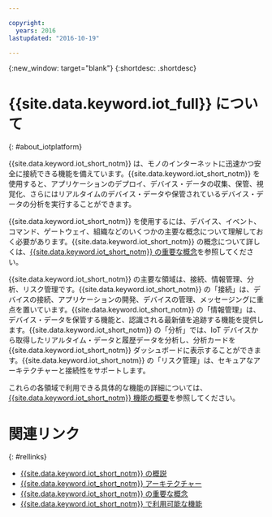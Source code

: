 ```yaml
---

copyright:
  years: 2016
lastupdated: "2016-10-19"

---
```


{:new_window: target="blank"}
{:shortdesc: .shortdesc}

# {{site.data.keyword.iot_full}} について
{: #about_iotplatform}

{{site.data.keyword.iot_short_notm}} は、モノのインターネットに迅速かつ安全に接続できる機能を備えています。{{site.data.keyword.iot_short_notm}} を使用すると、アプリケーションのデプロイ、デバイス・データの収集、保管、視覚化、さらにはリアルタイムのデバイス・データや保管されているデバイス・データの分析を実行することができます。

{{site.data.keyword.iot_short_notm}} を使用するには、デバイス、イベント、コマンド、ゲートウェイ、組織などのいくつかの主要な概念について理解しておく必要があります。{{site.data.keyword.iot_short_notm}} の概念について詳しくは、[{{site.data.keyword.iot_short_notm}} の重要な概念](/iotplatform_overview.html#wwatsoniotplatform_importantconcepts)を参照してください。

{{site.data.keyword.iot_short_notm}} の主要な領域は、接続、情報管理、分析、リスク管理です。{{site.data.keyword.iot_short_notm}} の「接続」は、デバイスの接続、アプリケーションの開発、デバイスの管理、メッセージングに重点を置いています。{{site.data.keyword.iot_short_notm}} の「情報管理」は、デバイス・データを保管する機能と、認識される最新値を追跡する機能を提供します。{{site.data.keyword.iot_short_notm}} の「分析」では、IoT デバイスから取得したリアルタイム・データと履歴データを分析し、分析カードを {{site.data.keyword.iot_short_notm}} ダッシュボードに表示することができます。{{site.data.keyword.iot_short_notm}} の「リスク管理」は、セキュアなアーキテクチャーと接続性をサポートします。

これらの各領域で利用できる具体的な機能の詳細については、[{{site.data.keyword.iot_short_notm}} 機能の概要](/feature_overview.html)を参照してください。

# 関連リンク
{: #rellinks}
* [{{site.data.keyword.iot_short_notm}} の概説](/index.html?pos=2)
* [{{site.data.keyword.iot_short_notm}} アーキテクチャー](/iotplatform_overview.html#watsoniotplatform_architecture)
* [{{site.data.keyword.iot_short_notm}} の重要な概念](/iotplatform_overview.html#watsoniotplatform_importantconcepts)
* [{{site.data.keyword.iot_short_notm}} で利用可能な機能](/feature_overview.html)
